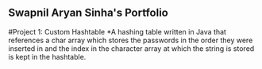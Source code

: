 ## Swapnil Aryan Sinha's Portfolio

#Project 1: Custom Hashtable 
*A hashing table written in Java that references a char array which stores the passwords in the order they were inserted in and the index in the character array at which the string is stored is kept in the hashtable.
